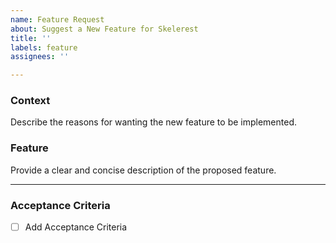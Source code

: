 ```yaml
---
name: Feature Request
about: Suggest a New Feature for Skelerest
title: ''
labels: feature
assignees: ''

---
```


### Context
Describe the reasons for wanting the new feature to be implemented.

### Feature
Provide a clear and concise description of the proposed feature.

---

### Acceptance Criteria
- [ ] Add Acceptance Criteria
